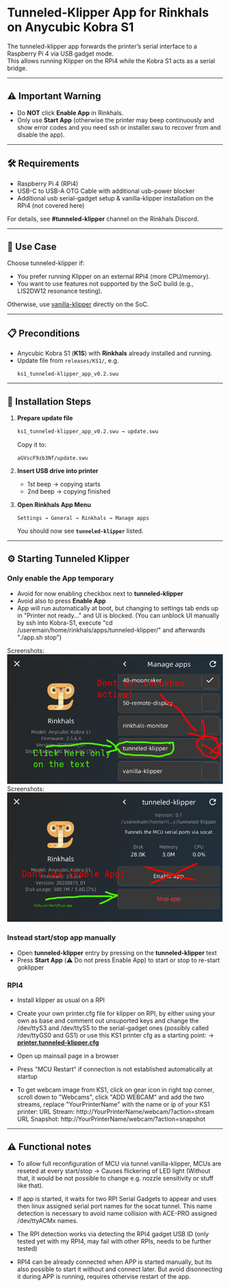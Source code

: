 # Tunneled-Klipper App for Rinkhals on Anycubic Kobra S1

The tunneled-klipper app forwards the printer’s serial interface to a Raspberry Pi 4 via USB gadget mode.  
This allows running Klipper on the RPi4 while the Kobra S1 acts as a serial bridge.

---

## ⚠️ Important Warning

- Do **NOT** click **Enable App** in Rinkhals.  
- Only use **Start App** (otherwise the printer may beep continuously and show error codes and you need ssh or installer.swu to recover from and disable the app).  

---

## 🛠️ Requirements

- Raspberry Pi 4 (RPi4)  
- USB-C to USB-A OTG Cable with additional usb-power blocker
- Additional usb serial-gadget setup & vanilla-klipper installation on the RPi4 (not covered here)  

For details, see **#tunneled-klipper** channel on the Rinkhals Discord.

---

## 🔄 Use Case

Choose tunneled-klipper if:

- You prefer running Klipper on an external RPi4 (more CPU/memory).  
- You want to use features not supported by the SoC build (e.g., LIS2DW12 resonance testing).  

Otherwise, use [vanilla-klipper](vanilla-klipper.md) directly on the SoC.

---

## 📋 Preconditions

- Anycubic Kobra S1 (**K1S**) with **Rinkhals** already installed and running.  
- Update file from `releases/KS1/`, e.g.  
  ```
  ks1_tunneled-klipper_app_v0.2.swu
  ```

---

## 🚀 Installation Steps

1. **Prepare update file**
   ```bash
   ks1_tunneled-klipper_app_v0.2.swu → update.swu
   ```
   Copy it to:
   ```
   aGVscF9zb3Nf/update.swu
   ```

2. **Insert USB drive into printer**
   - 1st beep → copying starts  
   - 2nd beep → copying finished  

3. **Open Rinkhals App Menu**
   ```
   Settings → General → Rinkhals → Manage apps
   ```
   You should now see **`tunneled-klipper`** listed.

---

## ⚙️ Starting Tunneled Klipper

### Only enable the App temporary
- Avoid for now enabling checkbox next to **tunneled-klipper**
- Avoid also to press **Enable App**  
- App will run automatically at boot, but changing to settings tab ends up in "Printer not ready..." and UI is blocked.
  (You can unblock UI manually by ssh into Kobra-S1, execute "cd /useremain/home/rinkhals/apps/tunneled-klipper/" and afterwards "./app.sh stop")

Screenshots: ![enable start app](images/tunnel_app_menu.png) 
Screenshots: ![enable start app](images/tunnel.png) 

### Instead start/stop app manually
- Open **tunneled-klipper** entry by pressing on the **tunneled-klipper** text
- Press **Start App** (⚠️ Do not press Enable App) to start or stop to re-start goklipper

### RPI4
- Install klipper as usual on a RPI

- Create your own printer.cfg file for klipper on RPI, by either using your own as base and comment out unsuported keys and change the /dev/ttyS3 and /dev/ttyS5 to the serial-gadget ones (possibly called /dev/ttyGS0 and GS1) or use this KS1 printer cfg as a starting point:  → [**printer.tunneled-klipper.cfg**](releases/KS1/printer.tunneled-klipper.cfg)  

- Open up mainsail page in a browser
- Press "MCU Restart" if connection is not established automatically at startup

- To get webcam image from KS1, click on gear icon in right top corner, scroll down to "Webcams", click "ADD WEBCAM" and add the two streams, replace "YourPrinterName" with the name or ip of your KS1 printer:
URL Stream: http://YourPrinterName/webcam/?action=stream
URL Snapshot: http://YourPrinterName/webcam/?action=snapshot
---

## ⚠️ Functional notes

- To allow full reconfiguration of MCU via tunnel vanilla-klipper, MCUs are reseted at every start/stop -> Causes flickering of LED light (Without that, it would be not possible to change e.g. nozzle sensitivity or stuff like that).

- If app is started, it waits for two RPI Serial Gadgets to appear and uses then linux assigned serial port names for the socat tunnel.
This name detection is necessary to avoid name collision with ACE-PRO assigned /dev/ttyACMx names.

- The RPI detection works via detecting the RPI4 gadget USB ID (only tested yet with my RPI4, may fail with other RPIs, needs to be further tested)

- RPI4 can be already connected when APP is started manually, but its also possible to start it without and connect later.
  But avoid disonnecting it during APP is running, requires othervise restart of the app.
